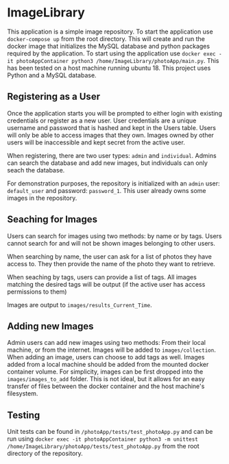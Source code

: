 # ImageLibrary 
This application is a simple image repository. To start the application use `docker-compose up` from the root directory. 
This will create and run the docker image that initializes the MySQL database and python packages required by the application. To start using the application use `docker exec -it photoAppContainer python3 /home/ImageLibrary/photoApp/main.py`. This has been tested on a host machine running ubuntu 18. This project uses Python and a MySQL database.

## Registering as a User
Once the application starts you will be prompted to either login with existing credentials or register as a new user. User credentials are a unique username and password that is hashed and kept in the Users table. 
Users will only be able to access images that they own. Images owned by other users will be inaccessible and kept secret from the active user.

When registering, there are two user types: `admin` and `individual`. Admins can search the database and add new images, but individuals can only seach the database. 

For demonstration purposes, the repository is initialized with an `admin` user: `default_user` and password: `password_1`. This user already owns some images in the repository.

## Seaching for Images
Users can search for images using two methods: by name or by tags. Users cannot search for and will not be shown images belonging to other users.

When searching by name, the user can ask for a list of photos they have access to. They then provide the name of the photo they want to retrieve. 

When seaching by tags, users can provide a list of tags. All images matching the desired tags will be output (if the active user has access permissions to them)

Images are output to `images/results_Current_Time`.
## Adding new Images
Admin users can add new images using two methods: From their local machine, or from the internet. Images will be added to `images/collection`. When adding an image, users can choose to add tags as well. Images added from a local machine should be added from the mounted docker container volume. For simplicity, images can be first dropped into the `images/images_to_add` folder. This is not ideal, but it allows for an easy transfer of files between the docker container and the host machine's filesystem.

## Testing
Unit tests can be found in `/photoApp/tests/test_photoApp.py` and can be run using `docker exec -it photoAppContainer python3 -m unittest /home/ImageLibrary/photoApp/tests/test_photoApp.py` from the root directory of the repository.


